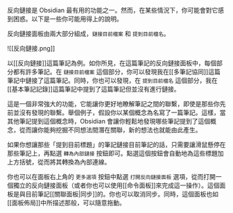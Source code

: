 反向鏈接是 Obsidian 最有用的功能之一。然而，在某些情況下，你可能會對它感到困惑。以下是一些你可能用得上的說明。

反向鏈接面板由兩大部分組成，`鏈接目前檔案` 和 `提到目前檔名`。

![[反向鏈接.png]]

以[[反向鏈接]]這篇筆記為例。如你所見，在這篇筆記的反向鏈接面板中，每個部分都有許多筆記。在 `鏈接目前檔案` 這個部分，你可以發現我在[[多筆記協同]]這篇筆記中鏈接了這篇筆記。同時，你也可以發現，在 `提到目前檔名` 這個部分，我在[[基本筆記記錄]]這篇筆記中提到了這篇筆記但並沒有進行鏈接。

這是一個非常強大的功能，它能讓你更好地瞭解筆記之間的聯繫，即使是那些你先前並沒有發現的聯繫。舉個例子，假設你以某個概念為名寫了一篇筆記。這樣，當其他筆記提到這個概念時，Obsidian 會讓你輕鬆地發現哪些筆記提到了這個概念，從而讓你能夠挖掘不同想法間潛在關聯，新的想法也就能由此產生。

如果你想讓那些「提到目前標題」的筆記鏈接目前筆記的話，只需要讓滑鼠懸停在那些筆記上，再點選 `轉為內部鏈接` 按鈕即可。點選這個按鈕會自動地為這些標題加上方括號，從而將其轉換為內部連線。

你也可以在面板右上角的 `更多選項` 按鈕中點選 `打開反向鏈接面板` 選項，從而打開一個獨立的反向鏈接面板（或者你也可以使用[[命令面板]]來完成這一操作）。這個面板是與目前筆記[[關聯面板|同步]]的。你也可以取消同步。同時，這個面板也如[[面板佈局]]中所描述那般，可以隨意拖動。